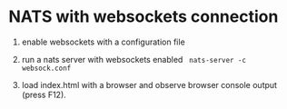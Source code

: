 # NATS with websockets connection

1. enable websockets with a configuration file
1. run a nats server with websockets enabled
  ` nats-server -c websock.conf`

1. load index.html with a browser and observe browser console output (press F12).

